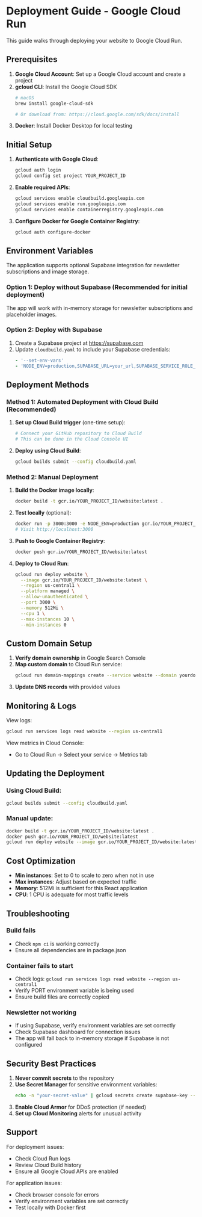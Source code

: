 # Deployment Guide - Google Cloud Run

This guide walks through deploying your website to Google Cloud Run.

## Prerequisites

1. **Google Cloud Account**: Set up a Google Cloud account and create a project
2. **gcloud CLI**: Install the Google Cloud SDK
   ```bash
   # macOS
   brew install google-cloud-sdk
   
   # Or download from: https://cloud.google.com/sdk/docs/install
   ```
3. **Docker**: Install Docker Desktop for local testing

## Initial Setup

1. **Authenticate with Google Cloud**:
   ```bash
   gcloud auth login
   gcloud config set project YOUR_PROJECT_ID
   ```

2. **Enable required APIs**:
   ```bash
   gcloud services enable cloudbuild.googleapis.com
   gcloud services enable run.googleapis.com
   gcloud services enable containerregistry.googleapis.com
   ```

3. **Configure Docker for Google Container Registry**:
   ```bash
   gcloud auth configure-docker
   ```

## Environment Variables

The application supports optional Supabase integration for newsletter subscriptions and image storage.

### Option 1: Deploy without Supabase (Recommended for initial deployment)
The app will work with in-memory storage for newsletter subscriptions and placeholder images.

### Option 2: Deploy with Supabase
1. Create a Supabase project at https://supabase.com
2. Update `cloudbuild.yaml` to include your Supabase credentials:
   ```yaml
   - '--set-env-vars'
   - 'NODE_ENV=production,SUPABASE_URL=your_url,SUPABASE_SERVICE_ROLE_KEY=your_key'
   ```

## Deployment Methods

### Method 1: Automated Deployment with Cloud Build (Recommended)

1. **Set up Cloud Build trigger** (one-time setup):
   ```bash
   # Connect your GitHub repository to Cloud Build
   # This can be done in the Cloud Console UI
   ```

2. **Deploy using Cloud Build**:
   ```bash
   gcloud builds submit --config cloudbuild.yaml
   ```

### Method 2: Manual Deployment

1. **Build the Docker image locally**:
   ```bash
   docker build -t gcr.io/YOUR_PROJECT_ID/website:latest .
   ```

2. **Test locally** (optional):
   ```bash
   docker run -p 3000:3000 -e NODE_ENV=production gcr.io/YOUR_PROJECT_ID/website:latest
   # Visit http://localhost:3000
   ```

3. **Push to Google Container Registry**:
   ```bash
   docker push gcr.io/YOUR_PROJECT_ID/website:latest
   ```

4. **Deploy to Cloud Run**:
   ```bash
   gcloud run deploy website \
     --image gcr.io/YOUR_PROJECT_ID/website:latest \
     --region us-central1 \
     --platform managed \
     --allow-unauthenticated \
     --port 3000 \
     --memory 512Mi \
     --cpu 1 \
     --max-instances 10 \
     --min-instances 0
   ```

## Custom Domain Setup

1. **Verify domain ownership** in Google Search Console
2. **Map custom domain** to Cloud Run service:
   ```bash
   gcloud run domain-mappings create --service website --domain yourdomain.com --region us-central1
   ```
3. **Update DNS records** with provided values

## Monitoring & Logs

View logs:
```bash
gcloud run services logs read website --region us-central1
```

View metrics in Cloud Console:
- Go to Cloud Run → Select your service → Metrics tab

## Updating the Deployment

### Using Cloud Build:
```bash
gcloud builds submit --config cloudbuild.yaml
```

### Manual update:
```bash
docker build -t gcr.io/YOUR_PROJECT_ID/website:latest .
docker push gcr.io/YOUR_PROJECT_ID/website:latest
gcloud run deploy website --image gcr.io/YOUR_PROJECT_ID/website:latest --region us-central1
```

## Cost Optimization

- **Min instances**: Set to 0 to scale to zero when not in use
- **Max instances**: Adjust based on expected traffic
- **Memory**: 512Mi is sufficient for this React application
- **CPU**: 1 CPU is adequate for most traffic levels

## Troubleshooting

### Build fails
- Check `npm ci` is working correctly
- Ensure all dependencies are in package.json

### Container fails to start
- Check logs: `gcloud run services logs read website --region us-central1`
- Verify PORT environment variable is being used
- Ensure build files are correctly copied

### Newsletter not working
- If using Supabase, verify environment variables are set correctly
- Check Supabase dashboard for connection issues
- The app will fall back to in-memory storage if Supabase is not configured

## Security Best Practices

1. **Never commit secrets** to the repository
2. **Use Secret Manager** for sensitive environment variables:
   ```bash
   echo -n "your-secret-value" | gcloud secrets create supabase-key --data-file=-
   ```
3. **Enable Cloud Armor** for DDoS protection (if needed)
4. **Set up Cloud Monitoring** alerts for unusual activity

## Support

For deployment issues:
- Check Cloud Run logs
- Review Cloud Build history
- Ensure all Google Cloud APIs are enabled

For application issues:
- Check browser console for errors
- Verify environment variables are set correctly
- Test locally with Docker first